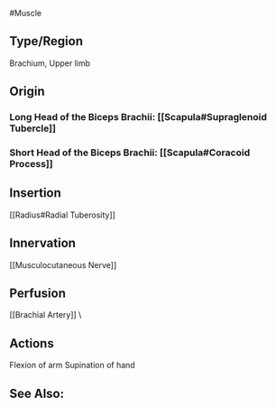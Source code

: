 #Muscle

## Type/Region 
Brachium, Upper limb

## Origin
### Long Head of the Biceps Brachii: [[Scapula#Supraglenoid Tubercle]]
### Short Head of the Biceps Brachii: [[Scapula#Coracoid Process]]

## Insertion
[[Radius#Radial Tuberosity]]

## Innervation
[[Musculocutaneous Nerve]]

## Perfusion
[[Brachial Artery]]
\
## Actions
Flexion of arm
Supination of hand


## See Also:


